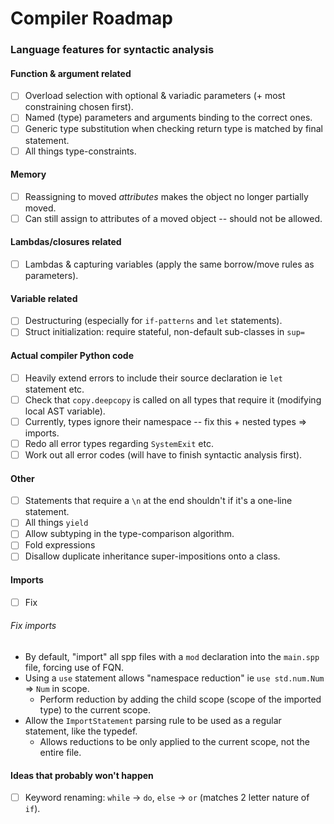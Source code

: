 # Compiler Roadmap
### Language features for syntactic analysis
#### Function & argument related
- [ ] Overload selection with optional & variadic parameters (+ most constraining chosen first).
- [ ] Named (type) parameters and arguments binding to the correct ones.
- [ ] Generic type substitution when checking return type is matched by final statement.
- [ ] All things type-constraints.

#### Memory
- [ ] Reassigning to moved _attributes_ makes the object no longer partially moved.
- [ ] Can still assign to attributes of a moved object --  should not be allowed.

#### Lambdas/closures related
- [ ] Lambdas & capturing variables (apply the same borrow/move rules as parameters).

#### Variable related
- [ ] Destructuring (especially for `if-patterns` and `let` statements).
- [ ] Struct initialization: require stateful, non-default sub-classes in `sup=`

#### Actual compiler Python code
- [ ] Heavily extend errors to include their source declaration ie `let` statement etc.
- [ ] Check that `copy.deepcopy` is called on all types that require it (modifying local AST variable).
- [ ] Currently, types ignore their namespace -- fix this + nested types => imports.
- [ ] Redo all error types regarding `SystemExit` etc.
- [ ] Work out all error codes (will have to finish syntactic analysis first).

#### Other
- [ ] Statements that require a `\n` at the end shouldn't if it's a one-line statement.
- [ ] All things `yield`
- [ ] Allow subtyping in the type-comparison algorithm.
- [ ] Fold expressions
- [ ] Disallow duplicate inheritance super-impositions onto a class.

#### Imports
- [ ] Fix
###### Fix imports
- By default, "import" all spp files with a `mod` declaration into the `main.spp` file, forcing use of FQN.
- Using a `use` statement allows "namespace reduction" ie `use std.num.Num` => `Num` in scope.
  - Perform reduction by adding the child scope (scope of the imported type) to the current scope.
- Allow the `ImportStatement` parsing rule to be used as a regular statement, like the typedef.
  - Allows reductions to be only applied to the current scope, not the entire file.


#### Ideas that probably won't happen
- [ ] Keyword renaming: `while` -> `do`, `else` -> `or` (matches 2 letter nature of `if`).